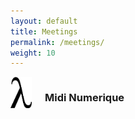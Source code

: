 ```yaml
---
layout: default
title: Meetings
permalink: /meetings/
weight: 10
---
```


<div class="large-12 columns">
    <img src="/assets/img/lambda.svg" alt="lambda" style="height:50px" />     <h3> Midi Numerique </h3>
</div>